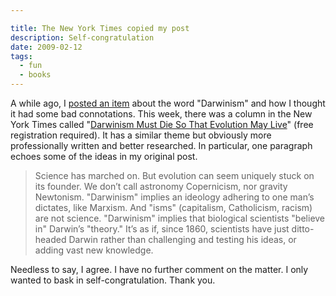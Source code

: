 ```yaml
---

title: The New York Times copied my post
description: Self-congratulation
date: 2009-02-12
tags:
  - fun
  - books
---
```


A while ago, I [posted an item](/blog/2007-03-07-thoughts-on-the-god-delusion-darwinism) about the word "Darwinism" and how I thought it had some bad connotations. This week, there was a column in the New York Times called "[Darwinism Must Die So That Evolution May Live](http://www.nytimes.com/2009/02/10/science/10essa.html?sq=darwinism&st=cse&scp=1&pagewanted=all "Darwinism Must Die So That Evolution May Live")" (free registration required). It has a similar theme but obviously more professionally written and better researched. In particular, one paragraph echoes some of the ideas in my original post.  

> Science has marched on. But evolution can seem uniquely stuck on its founder. We don’t call astronomy Copernicism, nor gravity Newtonism. "Darwinism" implies an ideology adhering to one man’s dictates, like Marxism. And "isms" (capitalism, Catholicism, racism) are not science. "Darwinism" implies that biological scientists "believe in" Darwin’s "theory." It’s as if, since 1860, scientists have just ditto-headed Darwin rather than challenging and testing his ideas, or adding vast new knowledge.  

Needless to say, I agree. I have no further comment on the matter. I only wanted to bask in self-congratulation. Thank you.
